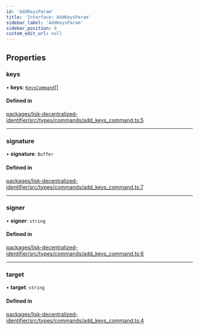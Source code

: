 ```yaml
---
id: 'AddKeysParam'
title: 'Interface: AddKeysParam'
sidebar_label: 'AddKeysParam'
sidebar_position: 0
custom_edit_url: null
---
```


## Properties

### keys

• **keys**: [`KeysCommand`](KeysCommand.md)[]

#### Defined in

[packages/lisk-decentralized-identifier/src/types/commands/add_keys_command.ts:5](https://github.com/aldhosutra/lisk-did/blob/6db44d1/packages/lisk-decentralized-identifier/src/types/commands/add_keys_command.ts#L5)

---

### signature

• **signature**: `Buffer`

#### Defined in

[packages/lisk-decentralized-identifier/src/types/commands/add_keys_command.ts:7](https://github.com/aldhosutra/lisk-did/blob/6db44d1/packages/lisk-decentralized-identifier/src/types/commands/add_keys_command.ts#L7)

---

### signer

• **signer**: `string`

#### Defined in

[packages/lisk-decentralized-identifier/src/types/commands/add_keys_command.ts:6](https://github.com/aldhosutra/lisk-did/blob/6db44d1/packages/lisk-decentralized-identifier/src/types/commands/add_keys_command.ts#L6)

---

### target

• **target**: `string`

#### Defined in

[packages/lisk-decentralized-identifier/src/types/commands/add_keys_command.ts:4](https://github.com/aldhosutra/lisk-did/blob/6db44d1/packages/lisk-decentralized-identifier/src/types/commands/add_keys_command.ts#L4)
